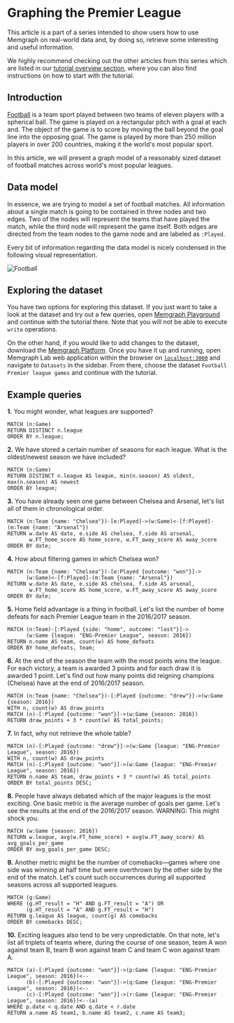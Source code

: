 # Graphing the Premier League

This article is a part of a series intended to show users how to use Memgraph on
real-world data and, by doing so, retrieve some interesting and useful
information.

We highly recommend checking out the other articles from this series which are
listed in our [tutorial overview section](/), where you
can also find instructions on how to start with the tutorial.

## Introduction

[Football](https://en.wikipedia.org/wiki/Association_football) is a team sport
played between two teams of eleven players with a spherical ball. The game is
played on a rectangular pitch with a goal at each and. The object of the game is
to score by moving the ball beyond the goal line into the opposing goal. The
game is played by more than 250 million players in over 200 countries, making it
the world's most popular sport.

In this article, we will present a graph model of a reasonably sized dataset of
football matches across world's most popular leagues.

## Data model

In essence, we are trying to model a set of football matches. All information
about a single match is going to be contained in three nodes and two edges. Two
of the nodes will represent the teams that have played the match, while the
third node will represent the game itself. Both edges are directed from the team
nodes to the game node and are labeled as `:Played`.

Every bit of information regarding the data model is nicely condensed in the
following visual representation.

![Football](/pages/querying/exploring-datasets/graphing-the-premier-league/football_metagraph.png)

## Exploring the dataset

You have two options for exploring this dataset. If you just want to take a look
at the dataset and try out a few queries, open [Memgraph
Playground](https://playground.memgraph.com/sandbox/football-premier-league) and
continue with the tutorial there. Note that you will not be able to execute
`write` operations.

On the other hand, if you would like to add changes to the dataset, download the
[Memgraph Platform](https://memgraph.com/download#memgraph-platform). Once you
have it up and running, open Memgraph Lab web application within the browser on
[`localhost:3000`](http://localhost:3000) and navigate to `Datasets` in the
sidebar. From there, choose the dataset `Football Premier league games` and
continue with the tutorial.

## Example queries

**1\.** You might wonder, what leagues are supported?

```cypher
MATCH (n:Game)
RETURN DISTINCT n.league
ORDER BY n.league;
```

**2\.** We have stored a certain number of seasons for each league. What is the
oldest/newest season we have included?

```cypher
MATCH (n:Game)
RETURN DISTINCT n.league AS league, min(n.season) AS oldest, max(n.season) AS newest
ORDER BY league;
```

**3\.** You have already seen one game between Chelsea and Arsenal, let's list
all of them in chronological order.

```cypher
MATCH (n:Team {name: "Chelsea"})-[e:Played]->(w:Game)<-[f:Played]-(m:Team {name: "Arsenal"})
RETURN w.date AS date, e.side AS chelsea, f.side AS arsenal,
       w.FT_home_score AS home_score, w.FT_away_score AS away_score
ORDER BY date;
```

**4\.** How about filtering games in which Chelsea won?

```cypher
MATCH (n:Team {name: "Chelsea"})-[e:Played {outcome: "won"}]->
      (w:Game)<-[f:Played]-(m:Team {name: "Arsenal"})
RETURN w.date AS date, e.side AS chelsea, f.side AS arsenal,
       w.FT_home_score AS home_score, w.FT_away_score AS away_score
ORDER BY date;
```

**5\.** Home field advantage is a thing in football. Let's list the number of
home defeats for each Premier League team in the 2016/2017 season.

```cypher
MATCH (n:Team)-[:Played {side: "home", outcome: "lost"}]->
      (w:Game {league: "ENG-Premier League", season: 2016})
RETURN n.name AS team, count(w) AS home_defeats
ORDER BY home_defeats, team;
```

**6\.** At the end of the season the team with the most points wins the league.
For each victory, a team is awarded 3 points and for each draw it is awarded 1
point. Let's find out how many points did reigning champions (Chelsea) have at
the end of 2016/2017 season.

```cypher
MATCH (n:Team {name: "Chelsea"})-[:Played {outcome: "drew"}]->(w:Game {season: 2016})
WITH n, count(w) AS draw_points
MATCH (n)-[:Played {outcome: "won"}]->(w:Game {season: 2016})
RETURN draw_points + 3 * count(w) AS total_points;
```

**7\.** In fact, why not retrieve the whole table?

```cypher
MATCH (n)-[:Played {outcome: "drew"}]->(w:Game {league: "ENG-Premier League", season: 2016})
WITH n, count(w) AS draw_points
MATCH (n)-[:Played {outcome: "won"}]->(w:Game {league: "ENG-Premier League", season: 2016})
RETURN n.name AS team, draw_points + 3 * count(w) AS total_points
ORDER BY total_points DESC;
```

**8\.** People have always debated which of the major leagues is the most
exciting. One basic metric is the average number of goals per game. Let's see
the results at the end of the 2016/2017 season. WARNING: This might shock you.

```cypher
MATCH (w:Game {season: 2016})
RETURN w.league, avg(w.FT_home_score) + avg(w.FT_away_score) AS avg_goals_per_game
ORDER BY avg_goals_per_game DESC;
```

**9\.** Another metric might be the number of comebacks&mdash;games where one
side was winning at half time but were overthrown by the other side by the end
of the match. Let's count such occurrences during all supported seasons across
all supported leagues.

```cypher
MATCH (g:Game)
WHERE (g.HT_result = "H" AND g.FT_result = "A") OR
      (g.HT_result = "A" AND g.FT_result = "H")
RETURN g.league AS league, count(g) AS comebacks
ORDER BY comebacks DESC;
```

**10\.** Exciting leagues also tend to be very unpredictable. On that note,
let's list all triplets of teams where, during the course of one season, team A
won against team B, team B won against team C and team C won against team A.

```cypher
MATCH (a)-[:Played {outcome: "won"}]->(p:Game {league: "ENG-Premier League", season: 2016})<--
      (b)-[:Played {outcome: "won"}]->(q:Game {league: "ENG-Premier League", season: 2016})<--
      (c)-[:Played {outcome: "won"}]->(r:Game {league: "ENG-Premier League", season: 2016})<--(a)
WHERE p.date < q.date AND q.date < r.date
RETURN a.name AS team1, b.name AS team2, c.name AS team3;
```
